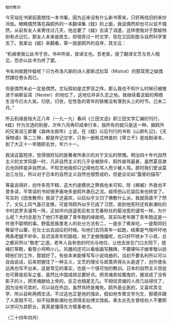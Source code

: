     蛙的教训 

   今天站在书架前面想找一本书看，因为近来没有什么新书寄来，只好再找旧的来炒冷饭。眼睛偶然落在森鸥外的一本翻译集《蛙》的上面，我说偶然却也可以说不偶然，从前有友人来寄住过几天，他总要了《蛙》去读了消遣，这样使我对于那蛙特别有点记忆。那友人本来是医生，却很弄过一时文学，现在又回到医与自然科学里去了。我拿出《蛙》来翻看，第一就是鸥外的自序，其文云：

   “机缘使我公此书于世。书中所收，皆译文也。吾老矣，提了翻译文艺与世人相见，恐亦以此书为终了罢。

   书名何故题作蛙呢？只为布洛凡斯的诗人密斯忒拉耳（Mistral）的那耳旁之蛙偶然蹲在卷头而已。

   但是偶然未必一定是偶然。文坛假如是忒罗亚之阵，那么我也不知什么时候已被推进于纳斯妥耳（Nester）的地位了。这地位并非久恋之地。我继续着这蛙的两栖生活今已太久矣。归欤，归欤，在性急的青年的铁椎没有落到头上的时节。己未二月。”

   所云机缘是指大正八年（一九一九）春间《三田文选》即三田文学汇编的刊行，《蛙》作为文选的别册，次年六月再印成单行本，我所有的就只是这一种。据鸥外的兄弟润三郎著《森林太郎传》上说，在《蛙》以后刊行的书有《山房札记》，《天保物语》等二三种，都是传记文学，只有一册斯忒林堡的《卑立干》是戏剧译本，到了大正十一年随即去世，年六十一。

   我读这篇短序，觉得很好玩的是著者所表示的对于文坛的愤慨。明治四十年代自然主义的文学风靡一时，凡非自然主义的几乎全被排斥，鸥外挨骂最甚，虽然夏目漱石也同样是非自然派，不知怎地我却只记得他在骂人而少被人骂。那时我们爱谈莫泊三左拉，所以对于日本的自然主义自然也很赞成的，但是议论如“露骨的描写”

   等虽说得好，创作多而不精，这大约是模仿之弊病也未可知，除《棉被》外我也不曾多读，平常读的书却很矛盾地多是鸥外漱石之流。祖师田山花袋后来也转变了。写实的《田舍教师》我读了还喜欢，以后似乎又归了佛教什么派，我就简直不了然了。文坛上风气虽已变换，可是骂鸥外似乎已成了习惯，直到他死时还有新潮社的中村武罗夫谩骂一阵，正如坪内逍遥死后有文艺春秋社的菊池宽的谩骂一样。为什么呢？大约总是为了他们不能跟了青年跑的缘故吧。其实叫老年跟了青年跑这是一件很不聪明的事。野蛮民族里老人的处分方法有二，一是杀了煮来吃，一是帮同妇稚留守山寨，在壮士出去战征的时候。叫他们去同青年一起跑，结果是气喘吁吁地两条老腿不听命，反迟误青年的路程，抬了走做傀儡呢，也只好吓唬乡下小孩，总之都非所以“敬老”之道。老年人自有他的时光与地位，让他去坐在门口太阳下，搓绳打草鞋，看管小鸡鸭小儿，风雅的还可以看板画写魏碑，不要硬叫子媳孝敬以妨碍他们的工作，那就好了。有些本来能够写写小说戏曲的，当初不要名利所以可以自由说话，后来把握住了一种主义，文艺的理论与政策弄得头头是道了，创作便永远再也写不出来，这是常见的事实，也是一个很可怕的教训。日本的自然主义信徒也可算是前车之鉴，虽然比中国成绩总要好点。把灵魂卖给魔鬼的，据说成了没有影子的人，把灵魂献给上帝的，反正也相差无几。不相信灵魂的人庶几站得住了，因为没有可卖的，可以站在外边，虽然骂终是难免。鸥外是业医的，又喜欢弄文学，所以自称两栖生活，不过这也正是他的强处，假如他专靠文学为生，那便非跟了人家跑不可，如不投靠新潮社也须得去钻博文馆矣。章太炎先生曾经劝人不要即以学问为其职业，真真是懂得东方情事者也。

   （二十四年四月）

